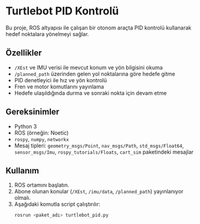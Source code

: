 # Turtlebot PID Kontrolü

Bu proje, ROS altyapısı ile çalışan bir otonom araçta PID kontrolü kullanarak hedef noktalara yönelmeyi sağlar.

## Özellikler

- `/XEst` ve IMU verisi ile mevcut konum ve yön bilgisini okuma  
- `/planned_path` üzerinden gelen yol noktalarına göre hedefe gitme  
- PID denetleyici ile hız ve yön kontrolü  
- Fren ve motor komutlarını yayınlama  
- Hedefe ulaşıldığında durma ve sonraki nokta için devam etme  

## Gereksinimler

- Python 3  
- ROS (örneğin: Noetic)  
- `rospy`, `numpy`, `networkx`  
- Mesaj tipleri: `geometry_msgs/Point`, `nav_msgs/Path`, `std_msgs/Float64`, `sensor_msgs/Imu`, `rospy_tutorials/Floats`, `cart_sim` paketindeki mesajlar  

## Kullanım

1. ROS ortamını başlatın.  
2. Abone olunan konular (`/XEst`, `/imu/data`, `/planned_path`) yayınlanıyor olmalı.  
3. Aşağıdaki komutla script çalıştırılır:  
   ```bash
   rosrun <paket_adı> turtlebot_pid.py
